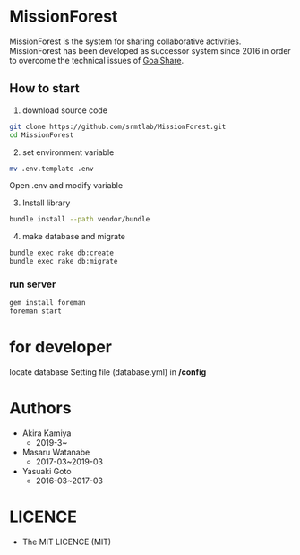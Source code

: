 MissionForest
====
MissionForest is the system for sharing collaborative activities.  
MissionForest has been developed as successor system since 2016 in order to overcome the technical issues of [GoalShare](https://github.com/srmtlab/GoalShare).  


## How to start
1. download source code 
```bash
git clone https://github.com/srmtlab/MissionForest.git
cd MissionForest
```

2. set environment variable
```bash
mv .env.template .env
```
Open .env and modify variable

3. Install library 
```bash
bundle install --path vendor/bundle
```

4. make database and migrate
```bash
bundle exec rake db:create
bundle exec rake db:migrate
```

### run server
```bash
gem install foreman
foreman start
```

# for developer
locate database Setting file (database.yml) in **/config**

# Authors
- Akira Kamiya
  - 2019-3~
- Masaru Watanabe
  - 2017-03~2019-03
- Yasuaki Goto
  - 2016-03~2017-03
  
# LICENCE
- The MIT LICENCE (MIT)